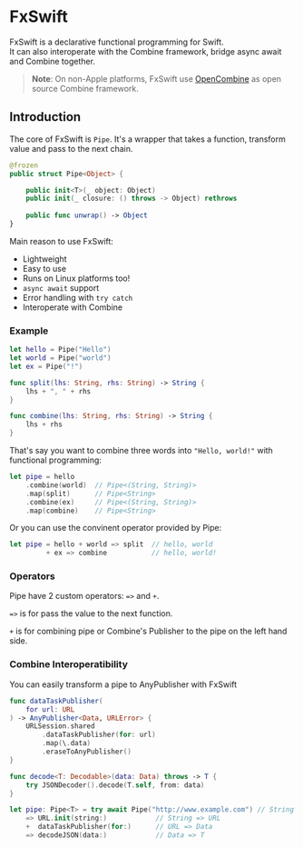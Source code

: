 # FxSwift

FxSwift is a declarative functional programming for Swift.  
It can also interoperate with the Combine framework, bridge async await and Combine together.

> **Note**: On non-Apple platforms, FxSwift use [OpenCombine](https://github.com/OpenCombine/OpenCombine) as open source Combine framework.

## Introduction

The core of FxSwift is `Pipe`. It's a wrapper that takes a function, transform value and pass to the next chain.

```swift
@frozen
public struct Pipe<Object> {

    public init<T>(_ object: Object)
    public init(_ closure: () throws -> Object) rethrows
    
    public func unwrap() -> Object
}
```

Main reason to use FxSwift:

- Lightweight
- Easy to use
- Runs on Linux platforms too!
- `async await` support
- Error handling with `try catch`
- Interoperate with Combine

### Example

```swift
let hello = Pipe("Hello")
let world = Pipe("world")
let ex = Pipe("!")

func split(lhs: String, rhs: String) -> String {
    lhs + ", " + rhs
}

func combine(lhs: String, rhs: String) -> String {
    lhs + rhs
}
```
That's say you want to combine three words into `"Hello, world!"` with functional programming:

```swift
let pipe = hello
    .combine(world)  // Pipe<(String, String)>
    .map(split)      // Pipe<String>
    .combine(ex)     // Pipe<(String, String)>
    .map(combine)    // Pipe<String>
```

Or you can use the convinent operator provided by Pipe:

```swift
let pipe = hello + world => split  // hello, world
         + ex => combine           // hello, world!
```

### Operators

Pipe have 2 custom operators: `=>` and `+`.

`=>` is for pass the value to the next function.

`+` is for combining pipe or Combine's Publisher to the pipe on the left hand side.

### Combine Interoperatibility

You can easily transform a pipe to AnyPublisher with FxSwift

```swift
func dataTaskPublisher(
    for url: URL
) -> AnyPublisher<Data, URLError> {
    URLSession.shared
        .dataTaskPublisher(for: url)
        .map(\.data)
        .eraseToAnyPublisher()
}

func decode<T: Decodable>(data: Data) throws -> T {
    try JSONDecoder().decode(T.self, from: data)
}

let pipe: Pipe<T> = try await Pipe("http://www.example.com") // String
    => URL.init(string:)            // String => URL
    +  dataTaskPublisher(for:)      // URL => Data
    => decodeJSON(data:)            // Data => T
```
